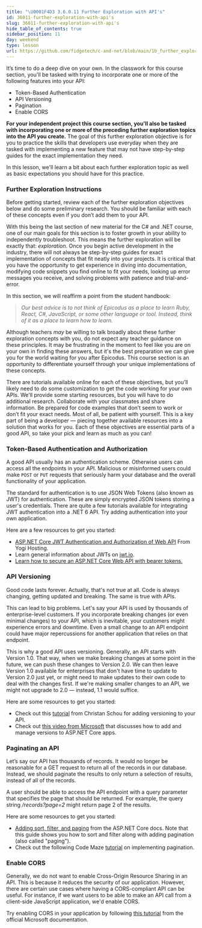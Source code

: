 ```yaml
---
title: "\U0001F4D3 3.6.0.11 Further Exploration with API's"
id: 36011-further-exploration-with-api's
slug: 36011-further-exploration-with-api's
hide_table_of_contents: true
sidebar_position: 11
day: weekend
type: lesson
url: https://github.com/fidgetech/c-and-net/blob/main/1b_further_exploration_with_apis.md
---
```


It’s time to do a deep dive on your own. In the classwork for this course section, you'll be tasked with trying to incorporate one or more of the following features into your API:

* Token-Based Authentication
* API Versioning
* Pagination
* Enable CORS

**For your independent project this course section, you'll also be tasked with incorporating one or more of the preceding further exploration topics into the API you create.** The goal of this further exploration objective is for you to practice the skills that developers use everyday when they are tasked with implementing a new feature that may not have step-by-step guides for the exact implementation they need.

In this lesson, we'll learn a bit about each further exploration topic as well as basic expectations you should have for this practice. 

### Further Exploration Instructions

Before getting started, review each of the further exploration objectives below and do some preliminary research. You should be familiar with each of these concepts even if you don’t add them to your API.

With this being the last section of new material for the C# and .NET course, one of our main goals for this section is to foster growth in your ability to independently troubleshoot. This means the further exploration will be exactly that: *exploration*. Once you begin active development in the industry, there will not always be step-by-step guides for exact implementation of concepts that fit neatly into your projects. It is critical that you have the opportunity to get experience in diving into documentation, modifying code snippets you find online to fit your needs, looking up error messages you receive, and solving problems with patience and trial-and-error. 

In this section, we will reaffirm a point from the student handbook: 

> _Our best advice is to not think of Epicodus as a place to learn Ruby, React, C#, JavaScript, or some other language or tool. Instead, think of it as a place to learn how to learn._ 

Although teachers _may_ be willing to talk broadly about these further exploration concepts with you, do not expect any teacher guidance on these principles. It may be frustrating in the moment to feel like you are on your own in finding these answers, but it's the best preparation we can give you for the world waiting for you after Epicodus. This course section is an opportunity to differentiate yourself through your unique implementations of these concepts.

There are tutorials available online for each of these objectives, but you’ll likely need to do some customization to get the code working for your own APIs. We'll provide some starting resources, but you will have to do additional research. Collaborate with your classmates and share information. Be prepared for code examples that don’t seem to work or don’t fit your exact needs. Most of all, be patient with yourself. This is a key part of being a developer — piecing together available resources into a solution that works for you. Each of these objectives are essential parts of a good API, so take your pick and learn as much as you can!

### Token-Based Authentication and Authorization

A good API usually has an authentication scheme. Otherwise users can access all the endpoints in your API. Malicious or misinformed users could make `POST` or `PUT` requests that seriously harm your database and the overall functionality of your application.

The standard for authentication is to use JSON Web Tokens (also known as JWT) for authentication. These are simply encrypted JSON tokens storing a user's credentials. There are quite a few tutorials available for integrating JWT authentication into a .NET 6 API. Try adding authentication into your own application.

Here are a few resources to get you started:

* [ASP.NET Core JWT Authentication and Authorization of Web API](https://www.yogihosting.com/jwt-api-aspnet-core/) From Yogi Hosting.
* Learn general information about JWTs on [jwt.io](https://jwt.io/introduction).
* [Learn how to secure an ASP.NET Core Web API with bearer tokens.](https://learn.microsoft.com/en-us/dotnet/architecture/microservices/secure-net-microservices-web-applications/#authenticate-with-bearer-tokens)

### API Versioning

Good code lasts forever. Actually, that's not true at all. Code is always changing, getting updated and breaking. The same is true with APIs.

This can lead to big problems. Let's say your API is used by thousands of enterprise-level customers. If you incorporate breaking changes (or even minimal changes) to your API, which is inevitable, your customers might experience errors and downtime. Even a small change to an API endpoint could have major repercussions for another application that relies on that endpoint.

This is why a good API uses versioning. Generally, an API starts with Version 1.0. That way, when we make breaking changes at some point in the future, we can push these changes to Version 2.0. We can then leave Version 1.0 available for enterprises that don't have time to update to Version 2.0 just yet, or might need to make updates to their own code to deal with the changes first. If we're making smaller changes to an API, we might not upgrade to 2.0 — instead, 1.1 would suffice.

Here are some resources to get you started:

* Check out this [tutorial](https://blog.christian-schou.dk/how-to-use-api-versioning-in-net-core-web-api/) from Christan Schou for adding versioning to your API.
* Check out [this video from Microsoft](https://learn.microsoft.com/en-us/shows/visual-studio-toolbox/versioning-aspnet-core-services) that discusses how to add and manage versions to ASP.NET Core apps.

### Paginating an API

Let’s say our API has thousands of records. It would no longer be reasonable for a GET request to return all of the records in our database. Instead, we should paginate the results to only return a selection of results, instead of all of the records.

A user should be able to access the API endpoint with a query parameter that specifies the page that should be returned. For example, the query string _/records?page=2_ might return page 2 of the results.

Here are some resources to get you started:

* [Adding sort, filter, and paging](https://learn.microsoft.com/en-us/aspnet/core/data/ef-mvc/sort-filter-page?view=aspnetcore-6.0) from the ASP.NET Core docs. Note that this guide shows you how to sort and filter along with adding pagination (also called "paging").
* Check out the following Code Maze [tutorial](https://code-maze.com/paging-aspnet-core-webapi/) on implementing pagination.

### Enable CORS

Generally, we do not want to enable Cross-Origin Resource Sharing in an API. This is because it reduces the security of our application. However, there are certain use cases where having a CORS-compliant API can be useful. For instance, if we want users to be able to make an API call from a client-side JavaScript application, we'd enable CORS.

Try enabling CORS in your application by following [this tutorial](https://learn.microsoft.com/en-us/aspnet/core/security/cors?view=aspnetcore-6.0) from the official Microsoft documentation.
